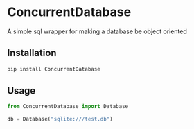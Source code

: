 # ConcurrentDatabase
A simple sql wrapper for making a database be object oriented

## Installation
```bash
pip install ConcurrentDatabase
```

## Usage
```python
from ConcurrentDatabase import Database

db = Database("sqlite:///test.db")
```